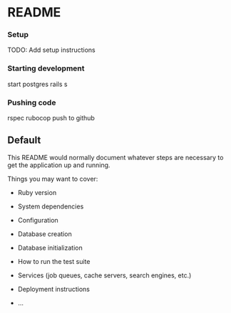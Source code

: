 # README

### Setup

TODO: Add setup instructions

### Starting development

start postgres
rails s

### Pushing code

rspec
rubocop
push to github

## Default

This README would normally document whatever steps are necessary to get the
application up and running.

Things you may want to cover:

* Ruby version

* System dependencies

* Configuration

* Database creation

* Database initialization

* How to run the test suite

* Services (job queues, cache servers, search engines, etc.)

* Deployment instructions

* ...
